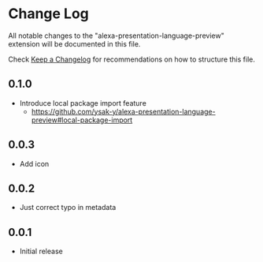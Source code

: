 # Change Log

All notable changes to the "alexa-presentation-language-preview" extension will be documented in this file.

Check [Keep a Changelog](http://keepachangelog.com/) for recommendations on how to structure this file.

## 0.1.0

- Introduce local package import feature
  - https://github.com/ysak-y/alexa-presentation-language-preview#local-package-import

## 0.0.3

- Add icon

## 0.0.2

- Just correct typo in metadata

## 0.0.1

- Initial release
